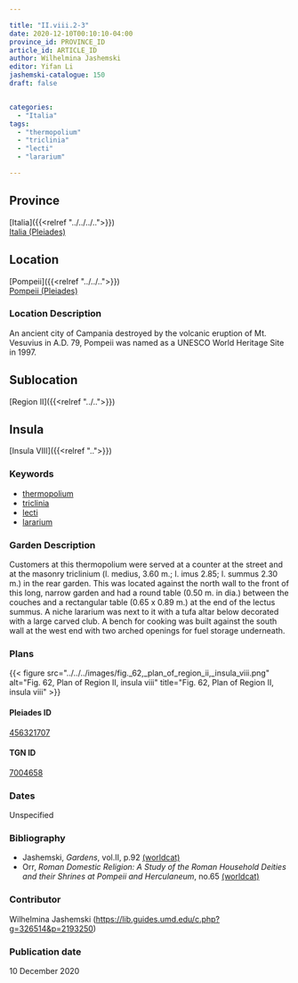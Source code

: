 ```yaml
---

title: "II.viii.2-3"
date: 2020-12-10T00:10:10-04:00
province_id: PROVINCE_ID
article_id: ARTICLE_ID
author: Wilhelmina Jashemski
editor: Yifan Li
jashemski-catalogue: 150
draft: false


categories:
  - "Italia"
tags:
  - "thermopolium"
  - "triclinia"
  - "lecti"
  - "lararium"

---
```


## Province
[Italia]({{<relref "../../../..">}}) \
[Italia (Pleiades)](https://pleiades.stoa.org/places/1052)

## Location
[Pompeii]({{<relref "../../..">}}) \
[Pompeii (Pleiades)](https://pleiades.stoa.org/places/433032)


### Location Description
An ancient city of Campania destroyed by the volcanic eruption of Mt. Vesuvius in A.D. 79, Pompeii was named as a UNESCO World Heritage Site in 1997.

## Sublocation
[Region II]({{<relref "../..">}})
## Insula
[Insula VIII]({{<relref "..">}})

### Keywords
 - [thermopolium](http://vocab.getty.edu/page/aat/300400645)
 - [triclinia](http://vocab.getty.edu/page/aat/300142552)
 - [lecti](http://vocab.getty.edu/page/aat/300139419)
 - [lararium](http://vocab.getty.edu/page/aat/300400600)

### Garden Description
Customers at this thermopolium were served at a counter at the street and at the masonry triclinium (l. medius, 3.60 m.; l. imus 2.85; l. summus 2.30 m.) in the rear garden. This was located against the north wall to the front of this long, narrow garden and had a round table (0.50 m. in dia.) between the couches and a rectangular table (0.65 x 0.89 m.) at the end of the lectus summus.  A niche lararium was next to it with a tufa altar below decorated with a large carved club. A bench for cooking was built against the south wall at the west end with two arched openings for fuel storage underneath.

### Plans
{{< figure src="../../../images/fig._62,_plan_of_region_ii,_insula_viii.png" alt="Fig. 62, Plan of Region II, insula viii" title="Fig. 62, Plan of Region II, insula viii" >}}

#### Pleiades ID
[456321707](https://pleiades.stoa.org/places/456321707)

#### TGN ID
[7004658](http://vocab.getty.edu/page/tgn/7004658)

### Dates
Unspecified

### Bibliography
* Jashemski, *Gardens*, vol.II, p.92 [(worldcat)](http://www.worldcat.org/oclc/921816405)
* Orr, *Roman Domestic Religion: A Study of the Roman Household Deities and their Shrines at Pompeii and Herculaneum*, no.65 [(worldcat)](http://www.worldcat.org/oclc/644432540)


### Contributor
Wilhelmina Jashemski (https://lib.guides.umd.edu/c.php?g=326514&p=2193250)

### Publication date
10 December 2020
